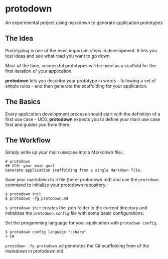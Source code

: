 # protodown
An experimental project using markdown to generate application prototypes

## The Idea
Prototyping is one of the most important steps in development. It lets you test ideas and see what road you want to go down.

Most of the time, successful prototypes will be used as a scaffold for the first iteration of your application.

**protodown** lets you describe your prototype in words - following a set of simple rules - and then generate the scaffolding for your application.

## The Basics
Every application development process should start with the definition of a first use case - UC0. **protodown** expects you to define your main use case first and guides you from there.

## The Workflow
Simply write up your main usecase into a Markdown file.: 

```shellsession
# protodown
## UC0: your main goal
Generate application scaffolding from a single Markdown file.
```
Save your markdown to a file (here: protodown.md) and use the `protodown` command to initialize your protodown repository.

```shellsession
$ protodown init
$ protodown -fg protodown.md
```

`$ protodown init` creates the .pdn folder in the current directory and initializes the `protodown.config` file with some basic configurations.

Set the progamming language for your application with `protodown config`.
```shellsession
$ protodown config language "csharp"
> C#
```

`protodown -fg protodown.md` generates the C# scaffolding from of the markdown in protodown.md.
